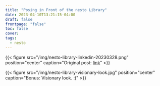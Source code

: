 ```yaml
---
title: "Posing in Front of the nesto Library"
date: 2023-04-10T13:21:15-04:00
draft: false
frontpage: "false"
toc: false
cover:
tags:
  - nesto
---
```


{{< figure src="/img/nesto-library-linkedin-20230328.png" position="center" caption="Original post: [link](https://www.linkedin.com/feed/update/urn:li:activity:7045112119331094528/)" >}}

{{< figure src="/img/nesto-library-visionary-look.jpg" position="center" caption="Bonus: Visionary look. :)" >}}

